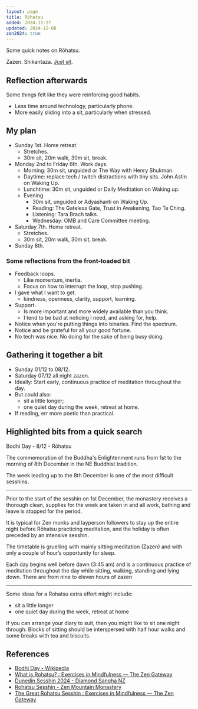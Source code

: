 ```yaml
---
layout: page
title: Rōhatsu
added: 2024-11-27
updated: 2024-12-08
zen2024: true
---
```


Some quick notes on Rōhatsu.

Zazen. Shikantaza. [Just sit](/thinking/zen/the-just-in-just-sitting/).

## Reflection afterwards

Some things felt like they were reinforcing good habits.

- Less time around technology, particularly phone.
- More easily sliding into a sit, particularly when stressed.

## My plan

- Sunday 1st. Home retreat.
    - Stretches.
    - 30m sit, 20m walk, 30m sit, break.
- Monday 2nd to Friday 6th. Work days.
    - Morning: 30m sit, unguided or The Way with Henry Shukman.
    - Daytime: replace tech / twitch distractions with tiny sits. John Astin on Waking Up.
    - Lunchtime: 30m sit, unguided or Daily Meditation on Waking up.
    - Evening
        - 30m sit, unguided or Adyashanti on Waking Up.
        - Reading: The Gateless Gate, Trust in Awakening, Tao Te Ching.
        - Listening: Tara Brach talks.
        - Wednesday: OMB and Care Committee meeting.
- Saturday 7th. Home retreat.
    - Stretches.
    - 30m sit, 20m walk, 30m sit, break.
- Sunday 8th.

### Some reflections from the front-loaded bit

- Feedback loops.
    - Like momentum, inertia.
    - Focus on how to interrupt the loop, stop pushing.
- I gave what I want to get.
    - kindness, openness, clarity, support, learning.
- Support.
    - Is more important and more widely available than you think.
    - I tend to be bad at noticing I need, and asking for, help.
- Notice when you're putting things into binaries. Find the spectrum.
- Notice and be grateful for all your good fortune.
- No tech was nice. No doing for the sake of being busy doing.

## Gathering it together a bit

- Sunday 01/12 to 08/12.
- Saturday 07/12 all night zazen.
- Ideally: Start early, continuous practice of meditation throughout the day. 
- But could also: 
    - sit a little longer;
    - one quiet day during the week, retreat at home.
- If reading, err more poetic than practical.

## Highlighted bits from a quick search

Bodhi Day - 8/12 - Rōhatsu

The commemoration of the Buddha's Enlightenment runs from 1st to the morning of 8th December in the NE Buddhist tradition.

The week leading up to the 8th December is one of the most difficult sesshins.

<hr>

Prior to the start of the sesshin on 1st December, the monastery receives a thorough clean, supplies for the week are taken in and all work, bathing and leave is stopped for the period.

It is typical for Zen monks and layperson followers to stay up the entire night before Rōhatsu practicing meditation, and the holiday is often preceded by an intensive sesshin.

The timetable is gruelling with mainly sitting meditation (Zazen) and with only a couple of hour’s opportunity for sleep.

Each day begins well before dawn (3:45 am) and is a continuous practice of meditation throughout the day while sitting, walking, standing and lying down. There are from nine to eleven hours of zazen

<hr>

Some ideas for a Rohatsu extra effort might include: 
 
 - sit a little longer
 - one quiet day during the week, retreat at home
 
If you can arrange your diary to suit, then you might like to sit one night through. Blocks of sitting should be interspersed with half hour walks and some breaks with tea and biscuits.

## References

- [Bodhi Day - Wikipedia](https://en.wikipedia.org/wiki/Bodhi_Day)
- [What is Rohatsu? : Exercises in Mindfulness — The Zen Gateway](https://www.thezengateway.com/practice/what-is-rohatsu)
- [Dunedin Sesshin 2024 - Diamond Sangha NZ](http://www.zendo.org.nz/dunedin-sesshin-2024.html)
- [Rohatsu Sesshin - Zen Mountain Monastery](https://zmm.org/our-programs-2/2592/rohatsu-sesshin/)
- [The Great Rohatsu Sesshin : Exercises in Mindfulness — The Zen Gateway](https://www.thezengateway.com/practice/the-great-rohatsu-sesshin)